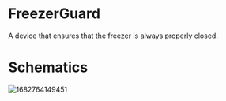 # FreezerGuard
A device that ensures that the freezer is always properly closed.

# Schematics

![1682764149451](https://user-images.githubusercontent.com/54074456/235298862-23b206b2-58fa-4594-8f9a-ad2c546d3400.jpg)

